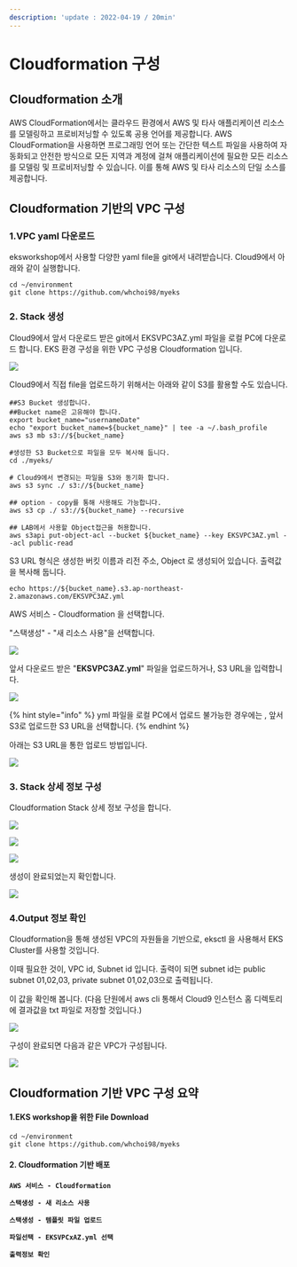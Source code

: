 ```yaml
---
description: 'update : 2022-04-19 / 20min'
---
```


# Cloudformation 구성

## Cloudformation 소개

AWS CloudFormation에서는 클라우드 환경에서 AWS 및 타사 애플리케이션 리소스를 모델링하고 프로비저닝할 수 있도록 공용 언어를 제공합니다. AWS CloudFormation을 사용하면 프로그래밍 언어 또는 간단한 텍스트 파일을 사용하여 자동화되고 안전한 방식으로 모든 지역과 계정에 걸쳐 애플리케이션에 필요한 모든 리소스를 모델링 및 프로비저닝할 수 있습니다. 이를 통해 AWS 및 타사 리소스의 단일 소스를 제공합니다.

## Cloudformation 기반의 VPC 구성

### 1.VPC yaml 다운로드

eksworkshop에서 사용할 다양한 yaml file을 git에서 내려받습니다. Cloud9에서 아래와 같이 실행합니다.

```
cd ~/environment
git clone https://github.com/whchoi98/myeks

```

### 2. Stack 생성

Cloud9에서 앞서 다운로드 받은 git에서 EKSVPC3AZ.yml 파일을 로컬 PC에 다운로드 합니다. EKS 환경 구성을 위한 VPC 구성용 Cloudformation 입니다.

![](<../.gitbook/assets/image (198).png>)

Cloud9에서 직접 file을 업로드하기 위해서는 아래와 같이 S3를 활용할 수도 있습니다.

```
##S3 Bucket 생성합니다. 
##Bucket name은 고유해야 합니다.
export bucket_name="usernameDate"
echo "export bucket_name=${bucket_name}" | tee -a ~/.bash_profile
aws s3 mb s3://${bucket_name}

#생성한 S3 Bucket으로 파일을 모두 복사해 둡니다.
cd ./myeks/

# Cloud9에서 변경되는 파일을 S3와 동기화 합니다. 
aws s3 sync ./ s3://${bucket_name}

## option - copy를 통해 사용해도 가능합니다.
aws s3 cp ./ s3://${bucket_name} --recursive

## LAB에서 사용할 Object접근을 허용합니다.
aws s3api put-object-acl --bucket ${bucket_name} --key EKSVPC3AZ.yml --acl public-read  
```

S3 URL 형식은 생성한 버킷 이름과 리전 주소, Object 로 생성되어 있습니다. 출력값을 복사해 둡니다.&#x20;

```
echo https://${bucket_name}.s3.ap-northeast-2.amazonaws.com/EKSVPC3AZ.yml

```

AWS 서비스 - Cloudformation 을 선택합니다.&#x20;

"스택생성" - "새 리소스 사용"을 선택합니다.

![](<../.gitbook/assets/image (41).png>)

앞서 다운로드 받은 "**EKSVPC3AZ.yml**" 파일을 업로드하거나, S3 URL을 입력합니다.&#x20;

![](<../.gitbook/assets/image (221) (1) (1) (1) (1) (1) (1) (1) (1).png>)

{% hint style="info" %}
yml 파일을 로컬 PC에서 업로드 불가능한 경우에는 , 앞서 S3로 업로드한 S3 URL을 선택합니다.
{% endhint %}

아래는 S3 URL을 통한 업로드 방법입니다.&#x20;

![](<../.gitbook/assets/image (220) (1) (1) (1) (1).png>)

### 3. Stack 상세 정보 구성

Cloudformation Stack 상세 정보 구성을 합니다.

![](<../.gitbook/assets/image (163).png>)

![](<../.gitbook/assets/image (23).png>)

![](<../.gitbook/assets/image (7).png>)

생성이 완료되었는지 확인합니다.

![](<../.gitbook/assets/image (32).png>)

### 4.Output 정보 확인

Cloudformation을 통해 생성된 VPC의 자원들을 기반으로, eksctl 을 사용해서 EKS Cluster를 사용할 것입니다.

이때 필요한 것이, VPC id, Subnet id 입니다. 출력이 되면 subnet id는 public subnet 01,02,03, private subnet 01,02,03으로 출력됩니다.&#x20;

이 값을 확인해 봅니다. (다음 단원에서 aws cli 통해서 Cloud9 인스턴스 홈 디렉토리에 결과값을 txt 파일로 저장할 것입니다.)

![](<../.gitbook/assets/image (160).png>)

구성이 완료되면 다음과 같은 VPC가 구성됩니다.

![](<../.gitbook/assets/image (221) (1) (1) (1) (1) (1) (1) (1).png>)

## Cloudformation 기반 VPC 구성 요약

#### 1.EKS workshop을 위한 File Download

```
cd ~/environment
git clone https://github.com/whchoi98/myeks

```

#### 2. Cloudformation 기반 배포

**`AWS 서비스 - Cloudformation`**

**`스택생성 - 새 리소스 사용`**

**`스택생성 - 템플릿 파일 업로드`**

**`파일선택 - EKSVPCxAZ.yml 선택`**

**`출력정보 확인`**
